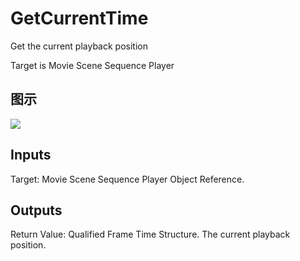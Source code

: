 # GetCurrentTime

Get the current playback position

Target is Movie Scene Sequence Player

## 图示

![]($-20221218-20512099.png)

## Inputs

Target: Movie Scene Sequence Player Object Reference.  

## Outputs

Return Value: Qualified Frame Time Structure. The current playback position.


